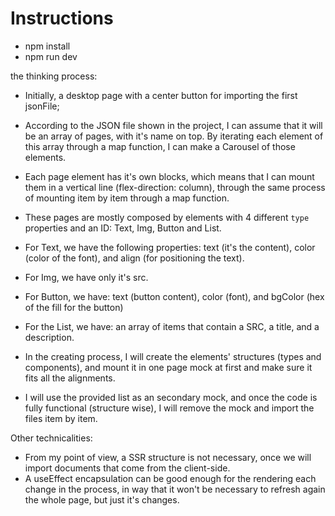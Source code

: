 # Instructions

- npm install
- npm run dev


the thinking process:

- Initially, a desktop page with a center button for importing the first jsonFile;
- According to the JSON file shown in the project, I can assume that it will be an array of pages, with it's name on top. By iterating each element of this array through a map function, I can make a Carousel of those elements.
- Each page element has it's own blocks, which means that I can mount them in a vertical line (flex-direction: column), through the same process of mounting item by item through a map function.
- These pages are mostly composed by elements with 4 different `type` properties and an ID: Text, Img, Button and List.

- For Text, we have the following properties: text (it's the content), color (color of the font), and align (for positioning the text).
- For Img, we have only it's src.
- For Button, we have: text (button content), color (font), and bgColor (hex of the fill for the button)
- For the List, we have: an array of items that contain a SRC, a title, and a description.

- In the creating process, I will create the elements' structures (types and components), and mount it in one page mock at first and make sure it fits all the alignments.
- I will use the provided list as an secondary mock, and once the code is fully functional (structure wise), I will remove the mock and import the files item by item.

Other technicalities:

- From my point of view, a SSR structure is not necessary, once we will import documents that come from the client-side.
- A useEffect encapsulation can be good enough for the rendering each change in the process, in way that it won't be necessary to refresh again the whole page, but just it's changes.
